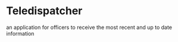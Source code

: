 # Teledispatcher
an application for officers to receive the most recent and up to date information 
